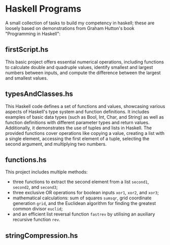 # Haskell Programs
A small collection of tasks to build my competency in haskell; these are loosely based on demonstrations from Graham Hutton's book "Programming in Haskell":

## firstScript.hs
This basic project offers essential numerical operations, including functions to calculate double and quadruple values, identify smallest and largest numbers between inputs, and compute the difference between the largest and smallest values.

## typesAndClasses.hs
This Haskell code defines a set of functions and values, showcasing various aspects of Haskell's type system and function definitions. It includes examples of basic data types (such as Bool, Int, Char, and String) as well as function definitions with different parameter types and return values. Additionally, it demonstrates the use of tuples and lists in Haskell. The provided functions cover operations like copying a value, creating a list with a single element, accessing the first element of a tuple, selecting the second argument, and multiplying two numbers.

## functions.hs
This project includes multiple methods: 
- three functions to extract the second element from a list ```second1```, ```second2```, and ```second3```;
- three exclusive OR operations for boolean inputs ```xor1```, ```xor2```, and ```xor3```;
- mathematical calculations: sum of squares ```sumsqr```, grid coordinate generation ```grid```, and the Euclidean algorithm for finding the greatest common divisor ```euclid```;
- and an efficient list reversal function ```fastrev``` by utilising an auxiliary recursive function ```rev```.

## stringCompression.hs
